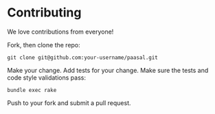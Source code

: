 # Contributing

We love contributions from everyone!

Fork, then clone the repo:

    git clone git@github.com:your-username/paasal.git

Make your change. Add tests for your change. Make sure the tests and code style validations pass:

    bundle exec rake

Push to your fork and submit a pull request.
